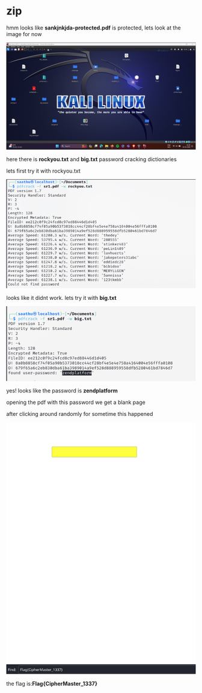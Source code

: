 # zip
hmm looks like **sankjnkjda-protected.pdf** is protected, lets look at the image for now

![image](img/gg.png)

here there is **rockyou.txt** and **big.txt** password cracking dictionaries

lets first try it with rockyou.txt

![image](img/g1.png)

looks like it didnt work.
lets try it with **big.txt**

![image](img/g2.png)

yes! looks like the password is **zendplatform**

opening the pdf with this password we get a blank page

after clicking around randomly for sometime this happened

![image](img/g3.png)

the flag is:**Flag{CipherMaster_1337}**


